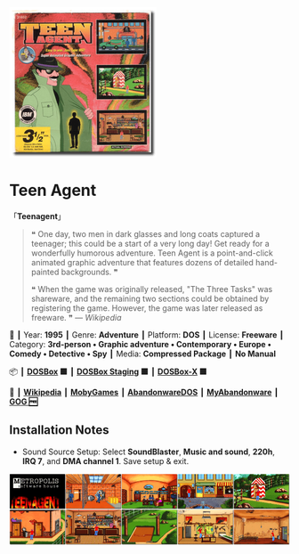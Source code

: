 ![](Thumbnail.png 'application-thumbnail')

# Teen Agent

「**Teenagent**」

> ❝ One day, two men in dark glasses and long coats captured a teenager; this could be a start of a very long day! Get ready for a wonderfully humorous adventure. Teen Agent is a point-and-click animated graphic adventure that features dozens of detailed hand-painted backgrounds. ❞
>
> ❝ When the game was originally released, "The Three Tasks" was shareware, and the remaining two sections could be obtained by registering the game. However, the game was later released as freeware. ❞ — *Wikipedia*
>

📌 ┃ Year: **1995** ┃ Genre: **Adventure** ┃ Platform: **DOS** ┃ License: **Freeware** ┃ Category: **3rd-person • Graphic adventure • Contemporary • Europe • Comedy • Detective • Spy** ┃ Media: **Compressed Package** ┃ **No Manual** 

📦 ┃ **[DOSBox](https://www.dosbox.com/) 🟩** ┃ **[DOSBox Staging](https://dosbox-staging.github.io/) 🟩** ┃ **[DOSBox-X](https://dosbox-x.com/) 🟩** 

📎 ┃ **[Wikipedia](https://en.wikipedia.org/wiki/Teenagent)** ┃ **[MobyGames](https://www.mobygames.com/game/6423/teen-agent/)** ┃ **[AbandonwareDOS](https://www.abandonwaredos.com/abandonware-game.php?abandonware=Teen+Agent&gid=2206)** ┃ **[MyAbandonware](https://www.myabandonware.com/game/teen-agent-23o)** ┃ **[GOG 🆓](https://www.gog.com/en/game/teenagent)** 

## Installation Notes
- Sound Source Setup: Select **SoundBlaster**, **Music and sound**, **220h**, **IRQ 7**, and **DMA channel 1**. Save setup & exit.

![](Montage.png 'Teen Agent')

